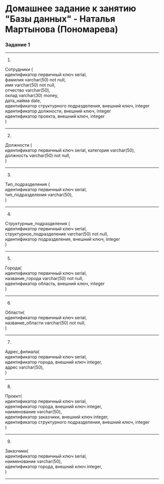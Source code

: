 # Домашнее задание к занятию "Базы данных" - Наталья Мартынова (Пономарева)

### Задание 1

---

1.
Сотрудники (  
идентификатор первичный ключ serial,  
фамилия varchar(50) not null,  
имя varchar(50) not null,  
отчество varchar(50),  
оклад varchar(30) money,  
дата_найма date,  
идентификатор структурного подразделения, внешний ключ, integer  
идентификатор должности, внешний ключ, integer  
идентификатор проекта, внешний ключ, integer  
)

---

2.
Должности (  
идентификатор первичный ключ serial, категория varchar(50),  
должность varchar(50) not null,  
)  


---

3.
Тип_подразделения (  
идентификатор первичный ключ serial,  
тип_подразделения varchar(50),  
)  

---

4.
Структурные_подразделения (  
идентификатор первичный ключ serial,  
структурное_подразделение varchar(50) not null,  
идентификатор подразделения, внешний ключ, integer  
)  

---

5.
Города(  
идентификатор первичный ключ serial,  
название_города varchar(50) not null,  
идентификатор область, внешний ключ, integer  
)  

---

6.
Области(  
идентификатор первичный ключ serial,  
название_области varchar(50) not null,  
 )  

---

7.
Адрес_филиала(  
идентификатор первичный ключ serial,  
идентификатор города, внешний ключ integer,    
адрес varchar(50),  
 )  

---

8.
Проект(  
идентификатор первичный ключ serial,  
идентификатор города, внешний ключ integer,  
наименование varchar(50),  
идентификатор заказчики, внешний ключ integer,  
идентификатор структурного подразделения, внешний ключ, integer  
)  

---

9.
Заказчики(  
идентификатор первичный ключ serial,  
наименование varchar(50),  
идентификатор города, внешний ключ integer,   
)  

---

